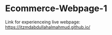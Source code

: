 # Ecommerce-Webpage-1
Link for experienceing live webpage: https://itzmdabdullahalmahmud.github.io/
